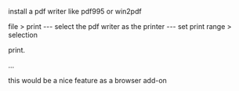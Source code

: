 install a pdf writer like pdf995 or win2pdf

file &gt; print
--- select the pdf writer as the printer
--- set print range &gt; selection

print.

...

this would be a nice feature as a browser add-on